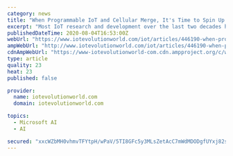```yaml
---
category: news
title: "When Programmable IoT and Cellular Merge, It's Time to Spin Up Solutions"
excerpt: "Most IoT research and development over the last two decades has been focused on data acquisition, real time edge and cloud applications and analytics, machine learning, data visualization, automated c"
publishedDateTime: 2020-08-04T16:53:00Z
webUrl: "https://www.iotevolutionworld.com/iot/articles/446190-when-programmable-iot-cellular-merge-its-time-spin.htm"
ampWebUrl: "http://www.iotevolutionworld.com/iot/articles/446190-when-programmable-iot-cellular-merge-its-time-spin.htm/amp"
cdnAmpWebUrl: "https://www-iotevolutionworld-com.cdn.ampproject.org/c/www.iotevolutionworld.com/iot/articles/446190-when-programmable-iot-cellular-merge-its-time-spin.htm/amp"
type: article
quality: 23
heat: 23
published: false

provider:
  name: iotevolutionworld.com
  domain: iotevolutionworld.com

topics:
  - Microsoft AI
  - AI

secured: "xxcWZbMH0vhmvTFYtpH/wPaV/5TI8GFc5y3MLsZetAcC7mWdMDODgfUYxj82sLYA1q5NfEnbYz2BwMyb63mcHEUS9xdco/N4KuITAUQWQ8nRxGMolFRi0RAFKrNcHVdhYaDvokQjfqPSzgpQYgnoiZP3v+ARd2qgiWR7E7t585Krof/wUPP5GtI+W4I+LoCqHgWA6BVsfOR3Rx0P/tCRuRYOLPj9sSIvL6gdjprZiFT8zR+BzcS8lBsxtfk41I1SzYntTmEc7yJfoRDYRu8shbuqGnNbnJQ0MwesMCV9zyDBrT+va5tfsghwRJvoqgI3t4SeqwCuQxWNmpuYAzFpaQ==;0JkA6vFKUWn/UL1LO9EMnA=="
---
```


